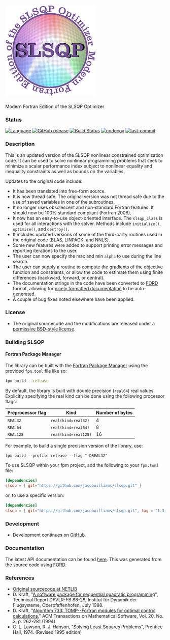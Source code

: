 ![slsqp](media/logo.png)
============

Modern Fortran Edition of the SLSQP Optimizer

### Status

[![Language](https://img.shields.io/badge/-Fortran-734f96?logo=fortran&logoColor=white)](https://github.com/topics/fortran)
[![GitHub release](https://img.shields.io/github/release/jacobwilliams/slsqp.svg)](https://github.com/jacobwilliams/slsqp/releases/latest)
[![Build Status](https://github.com/jacobwilliams/slsqp/actions/workflows/CI.yml/badge.svg)](https://github.com/jacobwilliams/slsqp/actions)
[![codecov](https://codecov.io/gh/jacobwilliams/slsqp/branch/master/graph/badge.svg)](https://codecov.io/gh/jacobwilliams/slsqp)
[![last-commit](https://img.shields.io/github/last-commit/jacobwilliams/slsqp)](https://github.com/jacobwilliams/slsqp/commits/master)

### Description

This is an updated version of the SLSQP nonlinear constrained optimization code. It can be used to solve nonlinear programming problems that seek to minimize a scalar performance index subject to nonlinear equality and inequality constraints as well as bounds on the variables.

Updates to the original code include:

* It has been translated into free-form source.
* It is now thread safe. The original version was not thread safe due to the use of saved variables in one of the subroutines.
* It no longer uses obsolescent and non-standard Fortran features. It should now be 100% standard compliant (Fortran 2008).
* It now has an easy-to-use object-oriented interface. The `slsqp_class` is used for all interactions with the solver. Methods include `initialize()`, `optimize()`, and `destroy()`.
* It includes updated versions of some of the third-party routines used in the original code (BLAS, LINPACK, and NNLS).
* Some new features were added to support printing error  messages and reporting iterations to the user.
* The user can now specify the max and min `alpha` to use during the line search.
* The user can supply a routine to compute the gradients of the objective function and constriants, or allow the code to estimate them using finite differences (backward, forward, or central).
* The documentation strings in the code have been converted to [FORD](https://github.com/Fortran-FOSS-Programmers/ford) format, allowing for [nicely formatted documentation](https://jacobwilliams.github.io/slsqp/) to be auto-generated.
* A couple of bug fixes noted elsewhere have been applied.

### License

  * The original sourcecode and the modifications are released under a [permissive BSD-style license](https://github.com/jacobwilliams/slsqp/blob/master/LICENSE).

### Building SLSQP

#### **Fortran Package Manager**

The library can be built with the [Fortran Package Manager](https://github.com/fortran-lang/fpm) using the provided `fpm.toml` file like so:

```bash
fpm build --release
```

By default, the library is built with double precision (`real64`) real values. Explicitly specifying the real kind can be done using the following processor flags:

Preprocessor flag | Kind  | Number of bytes
----------------- | ----- | ---------------
`REAL32`  | `real(kind=real32)`  | 4
`REAL64`  | `real(kind=real64)`  | 8
`REAL128` | `real(kind=real128)` | 16

For example, to build a single precision version of the library, use:

```
fpm build --profile release --flag "-DREAL32"
```

To use SLSQP within your fpm project, add the following to your `fpm.toml` file:

```toml
[dependencies]
slsqp = { git="https://github.com/jacobwilliams/slsqp.git" }
```

or, to use a specific version:
```toml
[dependencies]
slsqp = { git="https://github.com/jacobwilliams/slsqp.git", tag = "1.3.0" }
```

### Development

  * Development continues on [GitHub](https://github.com/jacobwilliams/slsqp).

### Documentation

  The latest API documentation can be found [here](https://jacobwilliams.github.io/slsqp/). This was generated from the source code using [FORD](https://github.com/Fortran-FOSS-Programmers/ford).

### References

* [Original sourcecode at NETLIB](http://www.netlib.org/toms/733)
* D. Kraft, "[A software package for sequential quadratic programming](https://degenerateconic.com/uploads/2018/03/DFVLR_FB_88_28.pdf)",
  Technical Report DFVLR-FB 88-28, Institut für Dynamik der Flugsysteme,
  Oberpfaffenhofen, July 1988.
* D. Kraft, "[Algorithm 733: TOMP--Fortran modules for optimal control calculations](http://dl.acm.org/citation.cfm?id=192124),"
  ACM Transactions on Mathematical Software, Vol. 20, No. 3, p. 262-281 (1994).
* C. L. Lawson, R. J. Hanson, "Solving Least Squares Problems", Prentice Hall, 1974. (Revised 1995 edition)

